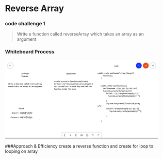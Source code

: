 # Reverse Array


### code challenge 1
> Write a function called reverseArray which takes an array as an argument

### Whiteboard Process
![Whiteboard](c1.png)

###Approach & Efficiency
create a reverse function and create for loop to looping on array